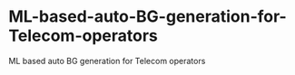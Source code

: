 # ML-based-auto-BG-generation-for-Telecom-operators
ML based auto BG generation for Telecom operators
